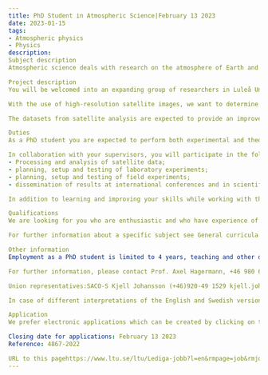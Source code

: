 ```yaml
---
title: PhD Student in Atmospheric Science|February 13 2023
date: 2023-01-15
tags:
- Atmospheric physics
- Physics
description: 
Subject description
Atmospheric science deals with research on the atmosphere of Earth and other planets by modelling along with development and use of instruments for remote sensing and in situ observations. Special focus is on the atmosphere's dynamical, chemical, and physical processes, as well as better weather and climate predictions.

Project description
You will be welcomed into an expanding group of researchers in Luleå University of Technology’s Division of Space Technology, in the atmospheric sciences subject. Our research topics include mass and energy fluxes within planets and their atmospheres, as well as snow, ice, and dirt in terrestrial and space environments. Researchers in Kiruna develop instruments for use on the ground, on balloons and on spacecraft and analyse data from Earth-observing satellites and deep space probes.

With the use of high-resolution satellite images, we want to determine areas affected by industrial pollution, by measuring spatial variations in the spectral albedo of snow. The spectral reflectivity of snow during springtime is determined by a combination of the snowpack properties and the amount of pollutants on and within the snow.  Satellite-borne multispectral imagers cover several channels in the visible and near infrared that are sensitive to variations in the reflectivity of snow. Reflectivity changes as a result of melting processes and the pollution load. The analysis of satellite images will be supported by field-site measurements of snow properties, radiative conditions, albedo and pollution load. Additionally, in a dedicated ice laboratory, optical properties, melting behaviour and the dependence on pollution on and inside a snowpack will be examined in a controlled environment.

The datasets from satellite analysis are expected to provide an improved overview on areas that are potentially affected by pollution, not only from dust and soot, but even agents that are more critical for the sensitive arctic environment.  Also, this can provide a tool for international authorities to monitor mining activities in sensitive areas with long-lasting snow cover.

Duties
As a PhD student you are expected to perform both experimental and theoretical work within your research studies as well as communicate your results at national and international conferences and in scientific journals. Most of your working time will be devoted to your own research studies.

In collaboration with your supervisors, you will participate in the following activities.
- Processing and analysis of satellite data;
- planning, setup and testing of laboratory experiments;
- planning, setup and testing of field experiments;
- dissemination of results at international conferences and in scientific publications.

In addition to learning and improving your skills while working with these duties, you will conduct literature reviews and read courses as part of your graduate education. Optionally, you may engage in teaching and other departmental duties, limited to a maximum of one year of the total period not exceeding five years.

Qualifications
We are looking for you who are enthusiastic and who have experience of working independently and as a member of a team. You must have a master’s degree or equivalent in meteorology, (geo)physics, environmental sciences or another related subject, such as e.g. quantitative geosciences. It is meritorious if you have experience designing & running experiments and analysing experimental data, ideally complemented with some knowledge of numerical simulations. Some knowledge of remote sensing will be an asset. You must be an effective communicator and fluent in English.

For further information about a specific subject see General curricula for the Board of the faculty of science and technology

Other information
Employment as a PhD student is limited to 4 years, teaching and other department duties may be added with max 20%. Placement: Kiruna.

For further information, please contact Prof. Axel Hagermann, +46 980 67583, axel.hagermann@ltu.se or Head of division Dr. Victoria Barabash, +46 980 67532, victoria.barabash@ltu.se

Union representatives:SACO-S Kjell Johansson (+46)920-49 1529 kjell.johansson@ltu.se, OFR-S Lars Frisk, (+46)920-49 1792 lars.frisk@ltu.se

In case of different interpretations of the English and Swedish versions of this announcement, the Swedish version takes precedence.

Application
We prefer electronic applications which can be created by clicking on the apply button below. The application must be in English or Swedish and should include a CV, personal letter, copies of verified diplomas from high school and universities, and also contact information of two potential referees. Mark your application with the reference number below.

Closing date for applications: February 13 2023
Reference: 4867-2022

URL to this pagehttps://www.ltu.se/ltu/Lediga-jobb?l=en&rmpage=job&rmjob=6425&rmlang=UK
---
```


